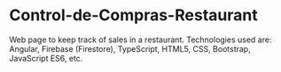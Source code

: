 # Control-de-Compras-Restaurant
Web page to keep track of sales in a restaurant. Technologies used are: Angular, Firebase (Firestore), TypeScript, HTML5, CSS, Bootstrap, JavaScript ES6, etc.
